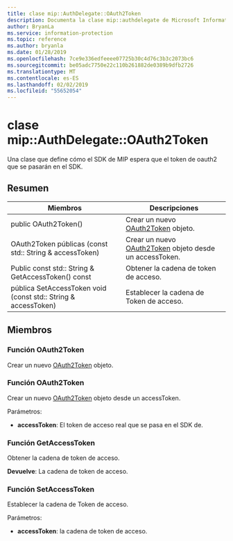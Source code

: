 ```yaml
---
title: clase mip::AuthDelegate::OAuth2Token
description: Documenta la clase mip::authdelegate de Microsoft Information Protection (MIP) SDK.
author: BryanLa
ms.service: information-protection
ms.topic: reference
ms.author: bryanla
ms.date: 01/28/2019
ms.openlocfilehash: 7ce9e336edfeeee07725b30c4d76c3b3c2073bc6
ms.sourcegitcommit: be05adc7750e22c110b261882de0389b9dfb2726
ms.translationtype: MT
ms.contentlocale: es-ES
ms.lasthandoff: 02/02/2019
ms.locfileid: "55652054"
---
```

# <a name="class-mipauthdelegateoauth2token"></a>clase mip::AuthDelegate::OAuth2Token 
Una clase que define cómo el SDK de MIP espera que el token de oauth2 que se pasarán en el SDK.
  
## <a name="summary"></a>Resumen
 Miembros                        | Descripciones                                
--------------------------------|---------------------------------------------
public OAuth2Token()  |  Crear un nuevo [OAuth2Token](class_mip_authdelegate_oauth2token.md) objeto.
OAuth2Token públicas (const std:: String & accessToken)  |  Crear un nuevo [OAuth2Token](class_mip_authdelegate_oauth2token.md) objeto desde un accessToken.
Public const std:: String & GetAccessToken() const  |  Obtener la cadena de token de acceso.
pública SetAccessToken void (const std:: String & accessToken)  |  Establecer la cadena de Token de acceso.
  
## <a name="members"></a>Miembros
  
### <a name="oauth2token-function"></a>Función OAuth2Token
Crear un nuevo [OAuth2Token](class_mip_authdelegate_oauth2token.md) objeto.
  
### <a name="oauth2token-function"></a>Función OAuth2Token
Crear un nuevo [OAuth2Token](class_mip_authdelegate_oauth2token.md) objeto desde un accessToken.

Parámetros:  
* **accessToken**: El token de acceso real que se pasa en el SDK de.


  
### <a name="getaccesstoken-function"></a>Función GetAccessToken
Obtener la cadena de token de acceso.

  
**Devuelve**: La cadena de token de acceso.
  
### <a name="setaccesstoken-function"></a>Función SetAccessToken
Establecer la cadena de Token de acceso.

Parámetros:  
* **accessToken**: la cadena de token de acceso.

